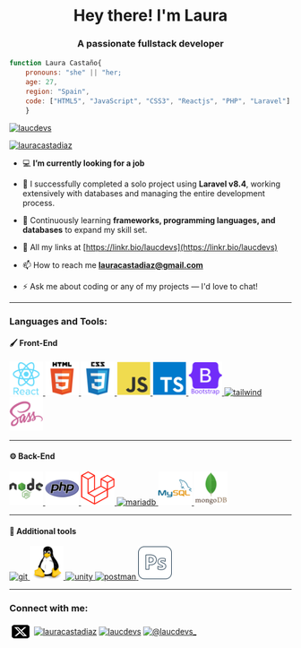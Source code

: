 <h1 align="center">Hey there! I'm Laura</h1>
<h3 align="center">A passionate fullstack developer</h3>

```Javascript
function Laura Castaño{
    pronouns: "she" || "her;
    age: 27,
    region: "Spain",
    code: ["HTML5", "JavaScript", "CSS3", "Reactjs", "PHP", "Laravel"]
    }
```
<p align="left"> <a href="https://twitter.com/laucdevs" target="blank"><img src="https://img.shields.io/twitter/follow/laucdevs?logo=twitter&style=for-the-badge" alt="laucdevs" /></a> </p>
<p align="left"> <a href="https://github.com/ryo-ma/github-profile-trophy"><img src="https://github-profile-trophy.vercel.app/?username=lauracastadiaz" alt="lauracastadiaz" /></a> </p>

- 💻 **I’m currently looking for a job**

- 🚀 I successfully completed a solo project using **Laravel v8.4**, working extensively with databases and managing the entire development process.

- 🌱 Continuously learning **frameworks, programming languages, and databases** to expand my skill set.

- 🔗 All my links at [https://linkr.bio/laucdevs](https://linkr.bio/laucdevs)

- 📫 How to reach me **lauracastadiaz@gmail.com**

- ⚡ Ask me about coding or any of my projects — I'd love to chat!

<!-- <img src="https://github.com/lauracastadiaz/lauracastadiaz/blob/master/you-are-awesome-supernatural%20(1).gif" width="270" alt="You are awesome"> -->

---

<h3 align="left">Languages and Tools:</h3>

#### 🖌️ Front-End
 
<p align="left">
<a href="https://reactjs.org/" target="_blank" rel="noreferrer"> 
    <img src="https://raw.githubusercontent.com/devicons/devicon/master/icons/react/react-original-wordmark.svg" alt="react" width="60" height="60"/>
  </a>
  <a href="https://www.w3.org/html/" target="_blank" rel="noreferrer"> 
    <img src="https://raw.githubusercontent.com/devicons/devicon/master/icons/html5/html5-original-wordmark.svg" alt="html5" width="60" height="60"/>
  </a>
  <a href="https://www.w3schools.com/css/" target="_blank" rel="noreferrer"> 
    <img src="https://raw.githubusercontent.com/devicons/devicon/master/icons/css3/css3-original-wordmark.svg" alt="css3" width="60" height="60"/> 
  </a>
   <a href="https://developer.mozilla.org/en-US/docs/Web/JavaScript" target="_blank" rel="noreferrer"> 
    <img src="https://raw.githubusercontent.com/devicons/devicon/master/icons/javascript/javascript-original.svg" alt="javascript" width="60" height="60"/> 
  </a>
  <a href="https://www.typescriptlang.org/" target="_blank" rel="noreferrer"> 
    <img src="https://raw.githubusercontent.com/devicons/devicon/master/icons/typescript/typescript-original.svg" alt="typescript" width="60" height="60"/> 
  </a>
  
   <a href="https://getbootstrap.com" target="_blank" rel="noreferrer"> 
    <img src="https://raw.githubusercontent.com/devicons/devicon/master/icons/bootstrap/bootstrap-plain-wordmark.svg" alt="bootstrap" width="60" height="60"/>
  </a>
 <a href="https://tailwindcss.com/" target="_blank" rel="noreferrer"> 
  <img src="https://www.vectorlogo.zone/logos/tailwindcss/tailwindcss-icon.svg" alt="tailwind" width="60" height="60"/>
 </a>
 
   <a href="https://sass-lang.com" target="_blank" rel="noreferrer"> 
    <img src="https://raw.githubusercontent.com/devicons/devicon/master/icons/sass/sass-original.svg" alt="sass" width="60" height="60"/>
  </a>
</p>

---

#### ⚙️ Back-End
<p align="left">
  <a href="https://nodejs.org" target="_blank" rel="noreferrer"> 
    <img src="https://raw.githubusercontent.com/devicons/devicon/master/icons/nodejs/nodejs-original-wordmark.svg" alt="nodejs" width="60" height="60"/> 
  </a>
  <a href="https://www.php.net" target="_blank" rel="noreferrer"> 
    <img src="https://raw.githubusercontent.com/devicons/devicon/master/icons/php/php-original.svg" alt="php" width="60" height="60"/> 
  </a>
  <a href="https://laravel.com/" target="_blank" rel="noreferrer"> 
    <img src="laravel_icon.png" alt="laravel" width="60" height="60"/> 
  </a>

  <a href="https://mariadb.org/" target="_blank" rel="noreferrer"> 
    <img src="https://www.vectorlogo.zone/logos/mariadb/mariadb-icon.svg" alt="mariadb" width="60" height="60"/> 
  </a>
  <a href="https://www.mysql.com/" target="_blank" rel="noreferrer"> 
    <img src="https://raw.githubusercontent.com/devicons/devicon/master/icons/mysql/mysql-original-wordmark.svg" alt="mysql" width="60" height="60"/> 
  </a>
  <a href="https://www.mongodb.com/" target="_blank" rel="noreferrer"> 
    <img src="https://raw.githubusercontent.com/devicons/devicon/master/icons/mongodb/mongodb-original-wordmark.svg" alt="mongodb" width="60" height="60"/> 
  </a>
</p>

---

#### 🔧 Additional tools
<p align="left">
  <a href="https://git-scm.com/" target="_blank" rel="noreferrer"> 
    <img src="https://www.vectorlogo.zone/logos/git-scm/git-scm-icon.svg" alt="git" width="60" height="60"/>
  </a>
  <a href="https://www.linux.org/" target="_blank" rel="noreferrer"> 
    <img src="https://raw.githubusercontent.com/devicons/devicon/master/icons/linux/linux-original.svg" alt="linux" width="60" height="60"/> 
  </a>
  <a href="https://unity.com/" target="_blank" rel="noreferrer"> 
  <img src="https://www.vectorlogo.zone/logos/unity3d/unity3d-icon.svg" alt="unity" width="60" height="60"/> 
  </a>
  <a href="https://postman.com" target="_blank" rel="noreferrer"> <img src="https://www.vectorlogo.zone/logos/getpostman/getpostman-icon.svg" alt="postman" width="60" height="60"/> </a>
  <a href="https://www.photoshop.com/en" target="_blank" rel="noreferrer"> <img src="https://raw.githubusercontent.com/devicons/devicon/master/icons/photoshop/photoshop-line.svg" alt="photoshop" width="60" height="60"/> </a>
</p>


---

<h3 align="left">Connect with me:</h3>
<p align="left">
<a href="https://x.com/laucdevs" target="blank"><img align="center" src="x.png" alt="laucdevs" height="30" width="40" /></a>
<a href="https://linkedin.com/in/lauracastadiaz" target="blank"><img align="center" src="https://raw.githubusercontent.com/rahuldkjain/github-profile-readme-generator/master/src/images/icons/Social/linked-in-alt.svg" alt="lauracastadiaz" height="30" width="40" /></a>
<a href="https://instagram.com/laucdevs" target="blank"><img align="center" src="https://raw.githubusercontent.com/rahuldkjain/github-profile-readme-generator/master/src/images/icons/Social/instagram.svg" alt="laucdevs" height="30" width="60" /></a>
<a href="https://medium.com/@laucdevs_" target="blank"><img align="center" src="https://raw.githubusercontent.com/rahuldkjain/github-profile-readme-generator/master/src/images/icons/Social/medium.svg" alt="@laucdevs_" height="30" width="40" /></a>
</p>




